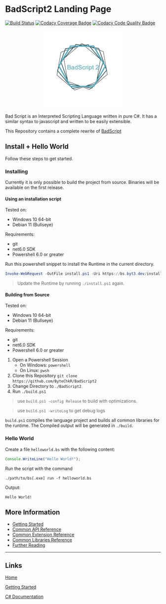 # BadScript2 Landing Page

[![Build Status](https://app.travis-ci.com/ByteChkR/BadScript2.svg?branch=main)](https://app.travis-ci.com/ByteChkR/BadScript2)
[![Codacy Coverage Badge](https://app.codacy.com/project/badge/Coverage/987f37588ea9439e82eeefd422379aa5)](https://www.codacy.com/gh/ByteChkR/BadScript2/dashboard?utm_source=github.com&utm_medium=referral&utm_content=ByteChkR/BadScript2&utm_campaign=Badge_Coverage)
[![Codacy Code Quality Badge](https://app.codacy.com/project/badge/Grade/987f37588ea9439e82eeefd422379aa5)](https://www.codacy.com/gh/ByteChkR/BadScript2/dashboard?utm_source=github.com&amp;utm_medium=referral&amp;utm_content=ByteChkR/BadScript2&amp;utm_campaign=Badge_Grade)

<div style="display: flex; justify-content: center;">
<img width="256" height="256" src="https://github.com/ByteChkR/BadScript2/blob/main/res/Logo.png?raw=true"/>
</div>

Bad Script is an Interpreted Scripting Language written in pure C#. It has a similar syntax to javascript and written to be easily extensible.

This Repository contains a complete rewrite of [BadScript](https://github.com/ByteChkR/BadScript)

## Install + Hello World

Follow these steps to get started.

### Installing

Currently it is only possible to build the project from source. Binaries will be available on the first release.

#### Using an installation script

Tested on:
- Windows 10 64-bit
- Debian 11 (Bullseye)

Requirements:
- git
- net6.0 SDK
- Powershell 6.0 or greater


Run this powershell snippet to install the Runtime in the current directory.
```ps1
Invoke-WebRequest -OutFile install.ps1 -Uri https://bs.byt3.dev/install.ps1;./install.ps1
```

> Update the Runtime by running `./install.ps1` again.


#### Building from Source

Tested on:
- Windows 10 64-bit
- Debian 11 (Bullseye)

Requirements:
- git
- net6.0 SDK
- Powershell 6.0 or greater

1. Open a Powershell Session
	- On Windows: `powershell`
	- On Linux: `pwsh`
2. Clone this Repository `git clone https://github.com/ByteChkR/BadScript2`
3. Change Directory to `./BadScript2`
3. Run `./build.ps1`

> use `build.ps1 -config Release` to build with optimizations.

> use `build.ps1 -writeLog` to get debug logs

`build.ps1` compiles the language project and builds all common libraries for the runtime.
The Compiled output will be generated in `./build`.


### Hello World
Create a file `helloworld.bs` with the following content:
```js
Console.WriteLine("Hello World!");
```

Run the script with the command
```
./path/to/bs[.exe] run -f helloworld.bs
```

Output:
```
Hello World!
```

## More Information

- [Getting Started](./GettingStarted.md)
- [Common API Reference](./common/api/Readme.md)
- [Common Extension Reference](./common/extensions/Readme.md)
- [Common Libraries Reference](./common/libraries/Readme.md)
- [Further Reading](./FurtherReading.md)


___

## Links

[Home](https://bytechkr.github.io/BadScript2/)

[Getting Started](https://bytechkr.github.io/BadScript2/GettingStarted.html)

[C# Documentation](https://bytechkr.github.io/BadScript2/reference/index.html)
